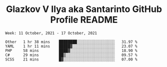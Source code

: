 <h1 align="center">Glazkov V Ilya aka Santarinto GitHub Profile README</h1>

<!--START_SECTION:waka-->
```text
Week: 11 October, 2021 - 17 October, 2021

Other   1 hr 38 mins    ████████░░░░░░░░░░░░░░░░░   31.97 % 
YAML    1 hr 11 mins    █████▓░░░░░░░░░░░░░░░░░░░   23.07 % 
PHP     58 mins         ████▓░░░░░░░░░░░░░░░░░░░░   18.90 % 
C#      29 mins         ██▒░░░░░░░░░░░░░░░░░░░░░░   09.57 % 
SCSS    21 mins         █▓░░░░░░░░░░░░░░░░░░░░░░░   07.00 % 
```
<!--END_SECTION:waka-->